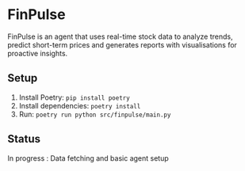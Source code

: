 # FinPulse
FinPulse is an agent that uses real-time stock data to analyze trends, predict short-term prices and generates reports with visualisations for proactive insights.


## Setup 
1. Install Poetry: `pip install poetry`
2. Install dependencies: `poetry install`
3. Run: `poetry run python src/finpulse/main.py`

## Status
In progress : Data fetching and basic agent setup
